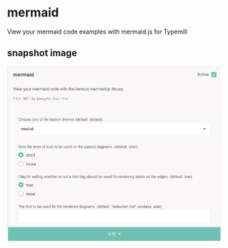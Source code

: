 # mermaid
View your mermaid code examples with mermaid.js for Typemill

## snapshot image
![snapshot](snapshot.png)
